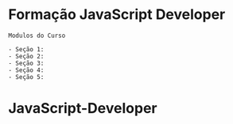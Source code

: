 # Formação JavaScript Developer
```
Modulos do Curso

- Seção 1: 
- Seção 2: 
- Seção 3: 
- Seção 4: 
- Seção 5: 

```
# JavaScript-Developer
